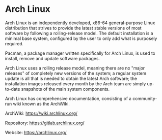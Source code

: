 # Arch Linux

Arch Linux is an independently developed, x86-64 general-purpose Linux distribution that strives to provide the latest stable versions of most software by following a rolling-release model. The default installation is a minimal base system, configured by the user to only add what is purposely required.

Pacman, a package manager written specifically for Arch Linux, is used to install, remove and update software packages.

Arch Linux uses a rolling release model, meaning there are no "major releases" of completely new versions of the system; a regular system update is all that is needed to obtain the latest Arch software; the installation images released every month by the Arch team are simply up-to-date snapshots of the main system components.

Arch Linux has comprehensive documentation, consisting of a community-run wiki known as the ArchWiki.

ArchWiki: https://wiki.archlinux.org/

Repository: https://gitlab.archlinux.org/

Website: https://archlinux.org/

